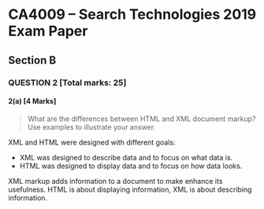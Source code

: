 # CA4009 – Search Technologies 2019 Exam Paper

## Section B

### QUESTION 2 [Total marks: 25]

#### 2(a) [4 Marks]
> What are the differences between HTML and XML document markup? Use examples to illustrate your answer.

XML and HTML were designed with different goals:
- XML was designed to describe data and to focus on what data is.
- HTML was designed to display data and to focus on how data looks.

XML markup adds information to a document to make enhance its
usefulness.
HTML is about displaying information, XML is about describing information.
